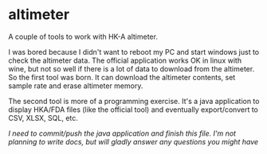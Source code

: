 # altimeter
A couple of tools to work with HK-A altimeter.

I was bored because I didn't want to reboot my PC and start windows just to check the altimeter data. The official application works OK in linux with wine, but not so well if there is a lot of data to download from the altimeter.
So the first tool was born. It can download the altimeter contents, set sample rate and erase altimeter memory.

The second tool is more of a programming exercise. It's a java application to display HKA/FDA files (like the official tool) and eventually export/convert to CSV, XLSX, SQL, etc.

*I need to commit/push the java application and finish this file. I'm not planning to write docs, but will gladly answer any questions you might have*
